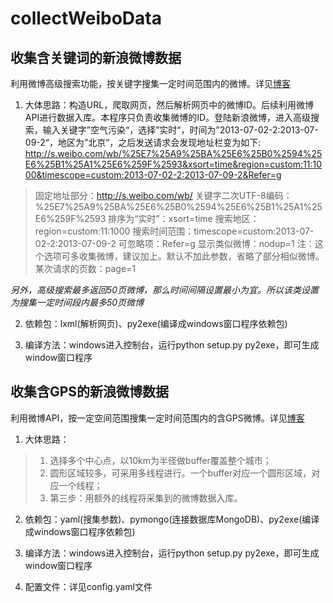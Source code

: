 collectWeiboData
================
## 收集含关键词的新浪微博数据

利用微博高级搜索功能，按关键字搜集一定时间范围内的微博。详见[博客](http://blog.csdn.net/heloowird/article/details/38149451)

1. 大体思路：构造URL，爬取网页，然后解析网页中的微博ID。后续利用微博API进行数据入库。本程序只负责收集微博的ID。登陆新浪微博，进入高级搜索，输入关键字”空气污染“，选择”实时“，时间为”2013-07-02-2:2013-07-09-2“，地区为”北京“，之后发送请求会发现地址栏变为如下:
        http://s.weibo.com/wb/%25E7%25A9%25BA%25E6%25B0%2594%25E6%25B1%25A1%25E6%259F%2593&xsort=time&region=custom:11:1000&timescope=custom:2013-07-02-2:2013-07-09-2&Refer=g

> 固定地址部分：http://s.weibo.com/wb/
> 关键字二次UTF-8编码：%25E7%25A9%25BA%25E6%25B0%2594%25E6%25B1%25A1%25E6%259F%2593
> 排序为“实时”：xsort=time
> 搜索地区：region=custom:11:1000
> 搜索时间范围：timescope=custom:2013-07-02-2:2013-07-09-2
> 可忽略项：Refer=g
> 显示类似微博：nodup=1    注：这个选项可多收集微博，建议加上。默认不加此参数，省略了部分相似微博。
> 某次请求的页数：page=1

*另外，高级搜索最多返回50页微博，那么时间间隔设置最小为宜。所以该类设置为搜集一定时间段内最多50页微博*

2. 依赖包：lxml(解析网页)、py2exe(编译成windows窗口程序依赖包)

3. 编译方法：windows进入控制台，运行python setup.py py2exe，即可生成window窗口程序

## 收集含GPS的新浪微博数据

利用微博API，按一定空间范围搜集一定时间范围内的含GPS微博。详见[博客](http://blog.csdn.net/heloowird/article/details/40626375)

1. 大体思路：
> 1. 选择多个中心点，以10km为半径做buffer覆盖整个城市；
> 2. 圆形区域较多，可采用多线程进行。一个buffer对应一个圆形区域，对应一个线程；
> 3. 第三步：用额外的线程将采集到的微博数据入库。

2. 依赖包：yaml(搜集参数)、pymongo(连接数据库MongoDB)、py2exe(编译成windows窗口程序依赖包)

3. 编译方法：windows进入控制台，运行python setup.py py2exe，即可生成window窗口程序

4. 配置文件：详见config.yaml文件
